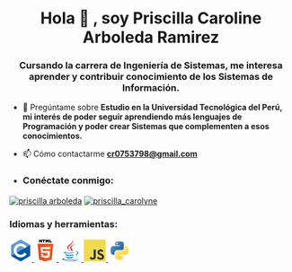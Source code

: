 <h1 align="center">Hola 👋 , soy Priscilla Caroline Arboleda Ramirez</h1>
<h3 align="center">Cursando la carrera de Ingeniería de Sistemas, me interesa aprender y contribuir conocimiento de los Sistemas de Información.</h3>

- 💬 Pregúntame sobre **Estudio en la Universidad Tecnológica del Perú, mi interés de poder seguir aprendiendo más lenguajes de Programación y poder crear Sistemas que complementen a esos conocimientos.**

- 📫 Cómo contactarme **cr0753798@gmail.com**
- <h3 align="left">Conéctate conmigo:</h3>
<p align="left"> 
<a href="https://fb.com/priscilla arboleda" target="blank"><img align="center" src="https://raw.githubusercontent.com/rahuldkjain/github-profile-readme-generator/master/src/images/icons/Social/facebook.svg" alt="priscilla arboleda" height="30" width="40" /></a>
<a href="https://instagram.com/priscilla_carolyne" target="blank"><img align="center" src="https://raw.githubusercontent.com/rahuldkjain/github-profile-readme-generator/master/src/images/icons/Social/instagram.svg" alt="priscilla_carolyne" height="30" width="40" /></a>
</p>

<h3 align="left">Idiomas y herramientas:</h3>
<p align="izquierda"> <a href="https://www.cprogramming.com/" target="_blank" rel="noreferrer"> <img src="https://raw.githubusercontent.com/devicons/devicon/master/icons/c/c-original.svg" alt="c" width="40" height="40"/> </a> <a href="https://www.w3.org/html/" target="_blank" rel="noreferrer"> <img src="https://raw.githubusercontent.com/devicons/devicon/master/icons/html5/html5-original-wordmark.svg" alt="html5" width="40" height="40"/> </a> <a href="https://www.java.com" target="_blank" rel="noreferrer"> <img src="https://raw.githubusercontent.com/devicons/devicon/master/icons/java/java-original.svg" alt="java" width="40" height="40"/> </a> <a href="https://developer.mozilla.org/en-US/docs/Web/JavaScript" target="_blank" rel="noreferrer"> <img src="https://raw.githubusercontent.com/devicons/devicon/master/icons/javascript/javascript-original.svg" alt="javascript" width="40" height="40"/> </a> <a href="https://www.python.org" target="_blank" rel="noreferrer"> <img src="https://raw.githubusercontent.com/devicons/devicon/master/icons/python/python-original.svg" alt="python" width="40" height="40"/> </a> </p>
